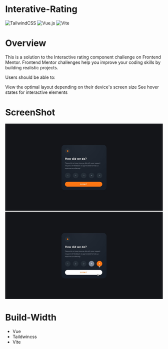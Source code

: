 # Interative-Rating
![TailwindCSS](https://img.shields.io/badge/tailwindcss-3.2-blue?style=for-the-badge&logo=tailwind-css&logoColor=white) ![Vue.js](https://img.shields.io/badge/vuejs-3.2-%234FC08D?style=for-the-badge&logo=vuedotjs&logoColor=%234FC08D) ![Vite](https://img.shields.io/badge/vite-3.1-blue?style=for-the-badge&logo=vite&logoColor=white)


# Overview
This is a solution to the Interactive rating component challenge on Frontend Mentor. Frontend Mentor challenges help you improve your coding skills by building realistic projects.

Users should be able to:

View the optimal layout depending on their device's screen size
See hover states for interactive elements

# ScreenShot

![](/public/design/desktop-design.jpg)
![](/public/design/active-states.jpg)

# Build-Width
- Vue
- Taildwincss
- Vite
